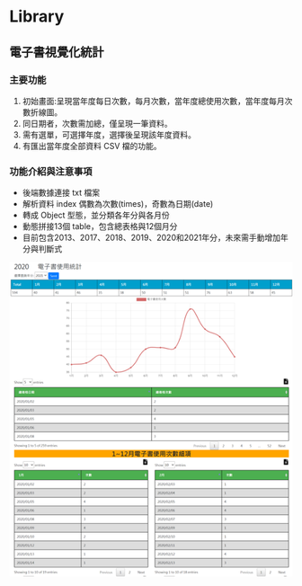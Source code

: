 # Library
## 電子書視覺化統計
### 主要功能
1. 初始畫面:呈現當年度每日次數，每月次數，當年度總使用次數，當年度每月次數折線圖。
2. 同日期者，次數需加總，僅呈現一筆資料。
3. 需有選單，可選擇年度，選擇後呈現該年度資料。
4. 有匯出當年度全部資料 CSV 檔的功能。
### 功能介紹與注意事項
- 後端數據連接 txt 檔案
- 解析資料 index 偶數為次數(times)，奇數為日期(date)
- 轉成 Object 型態，並分類各年分與各月份
- 動態拼接13個 table，包含總表格與12個月分
- 目前包含2013、2017、2018、2019、2020和2021年分，未來需手動增加年分與判斷式

![image](https://github.com/lindaya0913/Library/blob/main/library.png)
